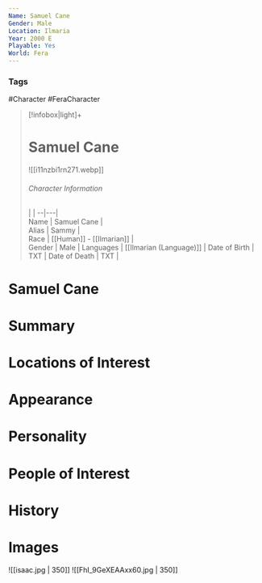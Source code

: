 ```yaml
---
Name: Samuel Cane
Gender: Male
Location: Ilmaria
Year: 2000 E
Playable: Yes
World: Fera
---
```


### Tags
#Character #FeraCharacter

> [!infobox|light]+  
> # Samuel Cane  
> ![[i11nzbi1rn271.webp]]
> ###### Character Information
>  |   |
> --|---|  
> Name | Samuel Cane |  
> Alias | Sammy |  
> Race | [[Human]] - [[Ilmarian]] |  
> Gender | Male |
> Languages | [[Ilmarian (Language)]] |
> Date of Birth | TXT |
> Date of Death | TXT |

# Samuel Cane

# Summary

# Locations of Interest

# Appearance

# Personality

# People of Interest

# History

# Images
![[isaac.jpg | 350]]
![[FhI_9GeXEAAxx60.jpg | 350]]